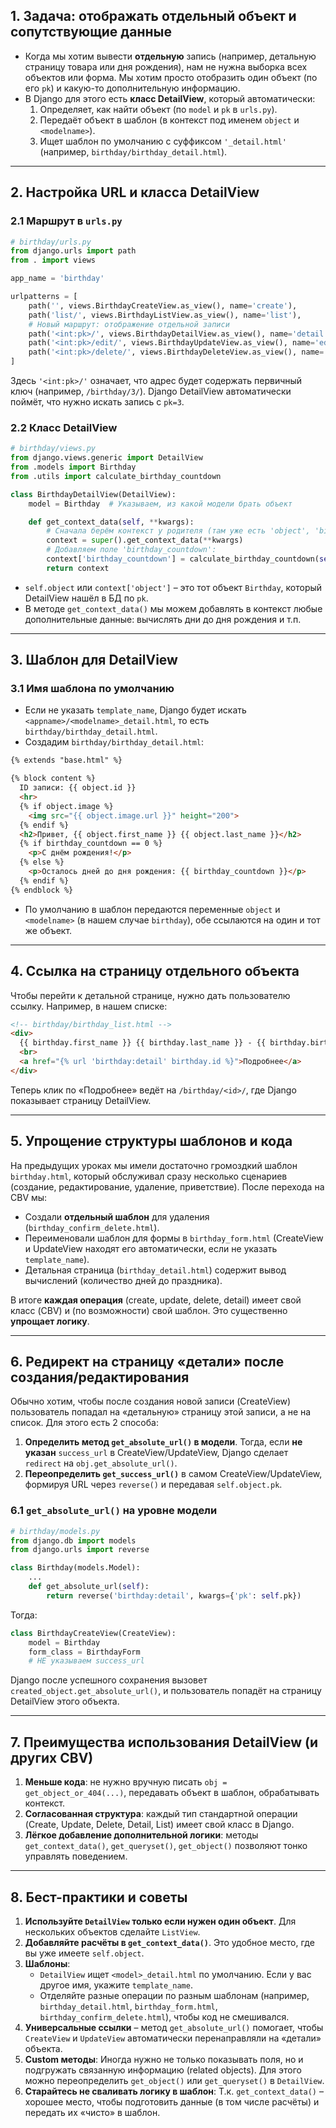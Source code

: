 ## 1. Задача: отображать отдельный объект и сопутствующие данные

- Когда мы хотим вывести **отдельную** запись (например, детальную страницу товара или дня рождения), нам не нужна выборка всех объектов или форма. Мы хотим просто отобразить один объект (по его `pk`) и какую-то дополнительную информацию.
- В Django для этого есть **класс DetailView**, который автоматически:
    1. Определяет, как найти объект (по `model` и `pk` в `urls.py`).
    2. Передаёт объект в шаблон (в контекст под именем `object` и `<modelname>`).
    3. Ищет шаблон по умолчанию с суффиксом `'_detail.html'` (например, `birthday/birthday_detail.html`).

---

## 2. Настройка URL и класса DetailView

### 2.1 Маршрут в `urls.py`

```python
# birthday/urls.py
from django.urls import path
from . import views

app_name = 'birthday'

urlpatterns = [
    path('', views.BirthdayCreateView.as_view(), name='create'),
    path('list/', views.BirthdayListView.as_view(), name='list'),
    # Новый маршрут: отображение отдельной записи
    path('<int:pk>/', views.BirthdayDetailView.as_view(), name='detail'),
    path('<int:pk>/edit/', views.BirthdayUpdateView.as_view(), name='edit'),
    path('<int:pk>/delete/', views.BirthdayDeleteView.as_view(), name='delete'),
]
```

Здесь `'<int:pk>/'` означает, что адрес будет содержать первичный ключ (например, `/birthday/3/`). Django DetailView автоматически поймёт, что нужно искать запись с `pk=3`.

### 2.2 Класс DetailView

```python
# birthday/views.py
from django.views.generic import DetailView
from .models import Birthday
from .utils import calculate_birthday_countdown

class BirthdayDetailView(DetailView):
    model = Birthday  # Указываем, из какой модели брать объект

    def get_context_data(self, **kwargs):
        # Сначала берём контекст у родителя (там уже есть 'object', 'birthday', и т.д.)
        context = super().get_context_data(**kwargs)
        # Добавляем поле 'birthday_countdown':
        context['birthday_countdown'] = calculate_birthday_countdown(self.object.birthday)
        return context
```

- `self.object` или `context['object']` – это тот объект `Birthday`, который DetailView нашёл в БД по `pk`.
- В методе `get_context_data()` мы можем добавлять в контекст любые дополнительные данные: вычислять дни до дня рождения и т.п.

---

## 3. Шаблон для DetailView

### 3.1 Имя шаблона по умолчанию

- Если не указать `template_name`, Django будет искать `<appname>/<modelname>_detail.html`, то есть `birthday/birthday_detail.html`.
- Создадим `birthday/birthday_detail.html`:

```html
{% extends "base.html" %}

{% block content %}
  ID записи: {{ object.id }}
  <hr>
  {% if object.image %}
    <img src="{{ object.image.url }}" height="200">
  {% endif %}
  <h2>Привет, {{ object.first_name }} {{ object.last_name }}</h2>
  {% if birthday_countdown == 0 %}
    <p>С днём рождения!</p>
  {% else %}
    <p>Осталось дней до дня рождения: {{ birthday_countdown }}</p>
  {% endif %}
{% endblock %}
```

- По умолчанию в шаблон передаются переменные `object` и `<modelname>` (в нашем случае `birthday`), обе ссылаются на один и тот же объект.

---

## 4. Ссылка на страницу отдельного объекта

Чтобы перейти к детальной странице, нужно дать пользователю ссылку. Например, в нашем списке:

```html
<!-- birthday/birthday_list.html -->
<div>
  {{ birthday.first_name }} {{ birthday.last_name }} - {{ birthday.birthday }}
  <br>
  <a href="{% url 'birthday:detail' birthday.id %}">Подробнее</a>
</div>
```

Теперь клик по «Подробнее» ведёт на `/birthday/<id>/`, где Django показывает страницу DetailView.

---

## 5. Упрощение структуры шаблонов и кода

На предыдущих уроках мы имели достаточно громоздкий шаблон `birthday.html`, который обслуживал сразу несколько сценариев (создание, редактирование, удаление, приветствие). После перехода на CBV мы:

- Создали **отдельный шаблон** для удаления (`birthday_confirm_delete.html`).
- Переименовали шаблон для формы в `birthday_form.html` (CreateView и UpdateView находят его автоматически, если не указать `template_name`).
- Детальная страница (`birthday_detail.html`) содержит вывод вычислений (количество дней до праздника).

В итоге **каждая операция** (create, update, delete, detail) имеет свой класс (CBV) и (по возможности) свой шаблон. Это существенно **упрощает логику**.

---

## 6. Редирект на страницу «детали» после создания/редактирования

Обычно хотим, чтобы после создания новой записи (CreateView) пользователь попадал на «детальную» страницу этой записи, а не на список. Для этого есть 2 способа:

1. **Определить метод `get_absolute_url()` в модели**. Тогда, если **не указан** `success_url` в CreateView/UpdateView, Django сделает `redirect` на `obj.get_absolute_url()`.
2. **Переопределить `get_success_url()`** в самом CreateView/UpdateView, формируя URL через `reverse()` и передавая `self.object.pk`.

### 6.1 `get_absolute_url()` на уровне модели

```python
# birthday/models.py
from django.db import models
from django.urls import reverse

class Birthday(models.Model):
    ...
    def get_absolute_url(self):
        return reverse('birthday:detail', kwargs={'pk': self.pk})
```

Тогда:

```python
class BirthdayCreateView(CreateView):
    model = Birthday
    form_class = BirthdayForm
    # НЕ указываем success_url
```

Django после успешного сохранения вызовет `created_object.get_absolute_url()`, и пользователь попадёт на страницу DetailView этого объекта.

---

## 7. Преимущества использования DetailView (и других CBV)

1. **Меньше кода**: не нужно вручную писать `obj = get_object_or_404(...)`, передавать объект в шаблон, обрабатывать контекст.
2. **Согласованная структура**: каждый тип стандартной операции (Create, Update, Delete, Detail, List) имеет свой класс в Django.
3. **Лёгкое добавление дополнительной логики**: методы `get_context_data()`, `get_queryset()`, `get_object()` позволяют тонко управлять поведением.

---

## 8. Бест-практики и советы

1. **Используйте `DetailView` только если нужен один объект**. Для нескольких объектов сделайте `ListView`.
2. **Добавляйте расчёты в `get_context_data()`**. Это удобное место, где вы уже имеете `self.object`.
3. **Шаблоны**:
    - `DetailView` ищет `<model>_detail.html` по умолчанию. Если у вас другое имя, укажите `template_name`.
    - Отделяйте разные операции по разным шаблонам (например, `birthday_detail.html`, `birthday_form.html`, `birthday_confirm_delete.html`), чтобы код не смешивался.
4. **Универсальные ссылки** – метод `get_absolute_url()` помогает, чтобы `CreateView` и `UpdateView` автоматически перенаправляли на «детали» объекта.
5. **Custom методы**: Иногда нужно не только показывать поля, но и подгружать связанную информацию (related objects). Для этого можно переопределить `get_object()` или `get_queryset()` в `DetailView`.
6. **Старайтесь не сваливать логику в шаблон**: Т.к. `get_context_data()` – хорошее место, чтобы подготовить данные (в том числе расчёты) и передать их «чисто» в шаблон.
